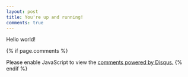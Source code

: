 ```yaml
---
layout: post
title: You're up and running!
comments: true
---
```


Hello world!

{% if page.comments %}
  <div id="disqus_thread"></div>
  <script>
    var disqus_config = function () {
      this.page.url = "https://esin88.github.io"
      this.page.identifier = "esin88"
    };
    (function() { // DON'T EDIT BELOW THIS LINE
      var d = document, s = d.createElement('script');
      s.src = 'https://EXAMPLE.disqus.com/embed.js';
      s.setAttribute('data-timestamp', +new Date());
      (d.head || d.body).appendChild(s);
    })();
  </script>
  <noscript>Please enable JavaScript to view the <a href="https://disqus.com/?ref_noscript">comments powered by Disqus.</a></noscript>
{% endif %}
